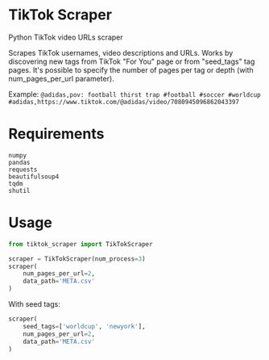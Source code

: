 # TikTok Scraper
Python TikTok video URLs scraper

Scrapes TikTok usernames, video descriptions and URLs. Works by discovering new tags from TikTok "For You" page or from "seed_tags" tag pages. It's possible to specify the number of pages per tag or depth (with num_pages_per_url parameter).

Example:
`@adidas,pov: football thirst trap #football #soccer #worldcup #adidas,https://www.tiktok.com/@adidas/video/7080945096862043397`

# Requirements
```
numpy
pandas
requests
beautifulsoup4
tqdm
shutil
```

# Usage
```python
from tiktok_scraper import TikTokScraper

scraper = TikTokScraper(num_process=3)
scraper(
    num_pages_per_url=2,
    data_path='META.csv'
)
```

With seed tags:
```python
scraper(
    seed_tags=['worldcup', 'newyork'],
    num_pages_per_url=2,
    data_path='META.csv'
)
```
